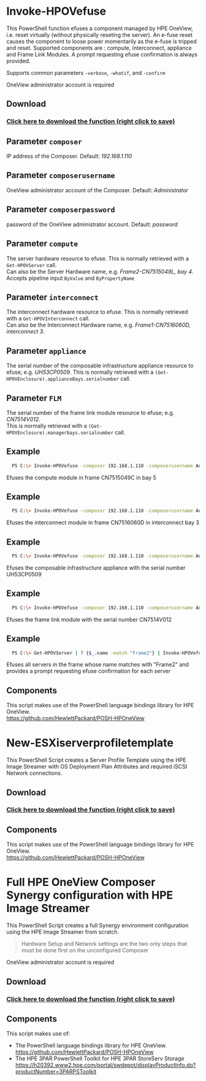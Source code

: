 # Invoke-HPOVefuse
  This PowerShell function efuses a component managed by HPE OneView, i.e. reset virtually (without physically reseting the server).
   An e-fuse reset causes the component to loose power momentarily as the e-fuse is tripped and reset.
   Supported components are : compute, interconnect, appliance and Frame Link Modules.
   A prompt requesting efuse confirmation is always provided.
 
   Supports common parameters `-verbose`, `-whatif`, and `-confirm` 
   
   OneView administrator account is required 

## Download

### [Click here to download the function (right click to save)](https://github.com/jullienl/OneView-demos/blob/master/Powershell/OneView/Invoke-HPOVeFuse.ps1)

## Parameter `composer`
  IP address of the Composer. Default: *192.168.1.110*
  
## Parameter `composerusername`
  OneView administrator account of the Composer. Default: *Administrator*
  
## Parameter `composerpassword`
  password of the OneView administrator account. Default: *password*
  
## Parameter `compute`
  The server hardware resource to efuse. This is normally retrieved with a `Get-HPOVServer` call.   
  Can also be the Server Hardware name, e.g. *Frame2-CN7515049L, bay 4*.   
  Accepts pipeline input `ByValue` and `ByPropertyName` 
  
## Parameter `interconnect`
  The interconnect hardware resource to efuse. This is normally retrieved with a `Get-HPOVInterconnect` call.   
  Can also be the Interconnect Hardware name, e.g. *Frame1-CN7516060D, interconnect 3*.
  
## Parameter `appliance`
  The serial number of the composable infrastructure appliance resource to efuse; e.g. *UH53CP0509*.
  This is normally retrieved with a `(Get-HPOVEnclosure).applianceBays.serialnumber` call.  
  
## Parameter `FLM`
  The serial number of the frame link module resource to efuse; e.g. *CN7514V012*.   
  This is normally retrieved with a `(Get-HPOVEnclosure).managerbays.serialnumber` call.
  
## Example
```sh
  PS C:\> Invoke-HPOVefuse -composer 192.168.1.110 -composerusername Administrator -composerpassword password -compute "CN7515049C, bay 5" 
```  
Efuses the compute module in frame CN7515049C in bay 5 
  
## Example
```sh
  PS C:\> Invoke-HPOVefuse -composer 192.168.1.110 -composerusername Administrator -composerpassword password -interconnect "CN7516060D, interconnect 3"
```  
  Efuses the interconnect module in frame CN7516060D in interconnect bay 3 
  
## Example
```sh
  PS C:\> Invoke-HPOVefuse -composer 192.168.1.110 -composerusername Administrator -composerpassword password -appliance "UH53CP0509"
```  
  Efuses the composable infrastructure appliance with the serial number UH53CP0509
  
## Example
```sh
  PS C:\> Invoke-HPOVefuse -composer 192.168.1.110 -composerusername Administrator -composerpassword password -FLM "CN7514V012"
```  
  Efuses the frame link module with the serial number CN7514V012

## Example
```sh
  PS C:\> Get-HPOVServer | ? {$_.name -match "Frame2"} | Invoke-HPOVefuse
```
Efuses all servers in the frame whose name matches with "Frame2" and provides a prompt requesting efuse confirmation for each server
  
## Components
  This script makes use of the PowerShell language bindings library for HPE OneView.   
  https://github.com/HewlettPackard/POSH-HPOneView



# New-ESXiserverprofiletemplate
  This PowerShell Script creates a Server Profile Template using the HPE Image Streamer with OS Deployment Plan Attributes and required iSCSI Network connections.
 
## Download

### [Click here to download the function (right click to save)](https://github.com/jullienl/OneView-demos/blob/master/Powershell/OneView/New-ESXiserverprofiletemplate.ps1)

## Components
  This script makes use of the PowerShell language bindings library for HPE OneView.   
  https://github.com/HewlettPackard/POSH-HPOneView
  
  
    
# Full HPE OneView Composer Synergy configuration with HPE Image Streamer

This PowerShell Script creates a full Synergy environment configuration using the HPE Image Streamer from scratch.
 
> Hardware Setup and Network settings are the two only steps that must be done first on the unconfigured Composer
  
OneView administrator account is required 

## Download

### [Click here to download the function (right click to save)](https://github.com/jullienl/OneView-demos/blob/master/Powershell/OneView/full_composer_configuration_with_Image_Streamer.ps1)

## Components
This script makes use of:
- The PowerShell language bindings library for HPE OneView.   
https://github.com/HewlettPackard/POSH-HPOneView
- The HPE 3PAR PowerShell Toolkit for HPE 3PAR StoreServ Storage
https://h20392.www2.hpe.com/portal/swdepot/displayProductInfo.do?productNumber=3PARPSToolkit 
  
